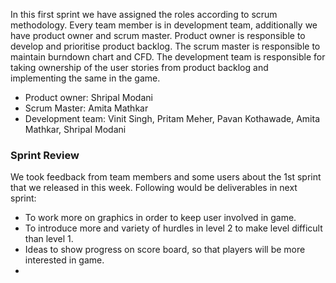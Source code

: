 In this first sprint we have assigned the roles according to scrum methodology.
Every team member is in development team, additionally we have product owner and scrum master.
Product owner is responsible to develop and prioritise product backlog.
The scrum master is responsible to maintain burndown chart and CFD.
The development team is responsible for taking ownership of the user stories from product backlog and implementing the same in the game.

* Product owner: Shripal Modani
* Scrum Master: Amita Mathkar
* Development team: Vinit Singh, Pritam Meher, Pavan Kothawade, Amita Mathkar, Shripal Modani

### Sprint Review

We took feedback from team members and some users about the 1st sprint that we released in this week.
Following would be deliverables in next sprint:
* To work more on graphics in order to keep user involved in game.
* To introduce more and variety of hurdles in level 2 to make level difficult than level 1.
* Ideas to show progress on score board, so that players will be more interested in game.
* 


